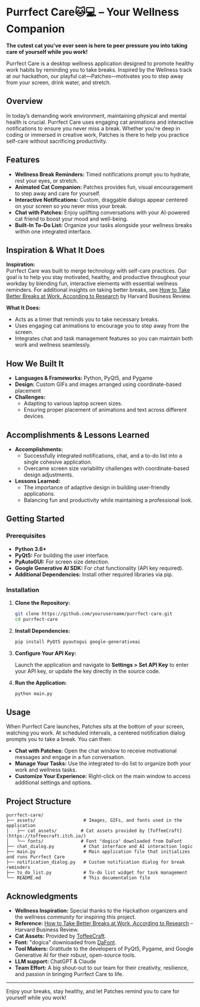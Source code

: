 # Purrfect Care🐱💻 – Your Wellness Companion

**The cutest cat you've ever seen is here to peer pressure you into taking care of yourself while you work!**

Purrfect Care is a desktop wellness application designed to promote healthy work habits by reminding you to take breaks. Inspired by the Wellness track at our hackathon, our playful cat—Patches—motivates you to step away from your screen, drink water, and stretch.

## Overview

In today’s demanding work environment, maintaining physical and mental health is crucial. Purrfect Care uses engaging cat animations and interactive notifications to ensure you never miss a break. Whether you're deep in coding or immersed in creative work, Patches is there to help you practice self-care without sacrificing productivity.

## Features

- **Wellness Break Reminders:** Timed notifications prompt you to hydrate, rest your eyes, or stretch.
- **Animated Cat Companion:** Patches provides fun, visual encouragement to step away and care for yourself.
- **Interactive Notifications:** Custom, draggable dialogs appear centered on your screen so you never miss your break.
- **Chat with Patches:** Enjoy uplifting conversations with your AI-powered cat friend to boost your mood and well-being.
- **Built-In To-Do List:** Organize your tasks alongside your wellness breaks within one integrated interface.

## Inspiration & What It Does

**Inspiration:**  
Purrfect Care was built to merge technology with self-care practices. Our goal is to help you stay motivated, healthy, and productive throughout your workday by blending fun, interactive elements with essential wellness reminders. For additional insights on taking better breaks, see [How to Take Better Breaks at Work, According to Research](https://hbr.org/2023/05/how-to-take-better-breaks-at-work-according-to-research) by Harvard Business Review.

**What It Does:**  
- Acts as a timer that reminds you to take necessary breaks.
- Uses engaging cat animations to encourage you to step away from the screen.
- Integrates chat and task management features so you can maintain both work and wellness seamlessly.

## How We Built It

- **Languages & Frameworks:** Python, PyQt5, and Pygame   
- **Design:** Custom GIFs and images arranged using coordinate-based placement  
- **Challenges:**  
  - Adapting to various laptop screen sizes.
  - Ensuring proper placement of animations and text across different devices.

## Accomplishments & Lessons Learned

- **Accomplishments:**  
  - Successfully integrated notifications, chat, and a to-do list into a single cohesive application.
  - Overcame screen size variability challenges with coordinate-based design adjustments.
- **Lessons Learned:**  
  - The importance of adaptive design in building user-friendly applications.
  - Balancing fun and productivity while maintaining a professional look.

## Getting Started

### Prerequisites

- **Python 3.6+**
- **PyQt5:** For building the user interface.
- **PyAutoGUI:** For screen size detection.
- **Google Generative AI SDK:** For chat functionality (API key required).
- **Additional Dependencies:** Install other required libraries via pip.

### Installation

1. **Clone the Repository:**

   ```bash
   git clone https://github.com/yourusername/purrfect-care.git
   cd purrfect-care
   ```

2. **Install Dependencies:**

   ```bash
   pip install PyQt5 pyautogui google-generativeai
   ```

3. **Configure Your API Key:**

   Launch the application and navigate to **Settings > Set API Key** to enter your API key, or update the key directly in the source code.

4. **Run the Application:**

   ```bash
   python main.py
   ```

## Usage

When Purrfect Care launches, Patches sits at the bottom of your screen, watching you work. At scheduled intervals, a centered notification dialog prompts you to take a break. You can then:

- **Chat with Patches:** Open the chat window to receive motivational messages and engage in a fun conversation.
- **Manage Your Tasks:** Use the integrated to-do list to organize both your work and wellness tasks.
- **Customize Your Experience:** Right-click on the main window to access additional settings and options.

## Project Structure

```
purrfect-care/
├── assets/                  # Images, GIFs, and fonts used in the application  
│   ├── cat_assets/         # Cat assets provided by [ToffeeCraft](https://toffeecraft.itch.io/)
│   └── fonts/              # Font "dogica" downloaded from DaFont
├── chat_dialog.py           # Chat interface and AI interaction logic
├── main.py                  # Main application file that initializes and runs Purrfect Care
├── notification_dialog.py   # Custom notification dialog for break reminders
├── to_do_list.py            # To-do list widget for task management
└── README.md                # This documentation file
```

## Acknowledgments

- **Wellness Inspiration:** Special thanks to the Hackathon organizers and the wellness community for inspiring this project.
- **Reference:** [How to Take Better Breaks at Work, According to Research](https://hbr.org/2023/05/how-to-take-better-breaks-at-work-according-to-research) – Harvard Business Review.
- **Cat Assets:** Provided by [ToffeeCraft](https://toffeecraft.itch.io/).
- **Font:** "dogica" downloaded from [DaFont](https://www.dafont.com/).
- **Tool Makers:** Gratitude to the developers of PyQt5, Pygame, and Google Generative AI for their robust, open-source tools.
- **LLM support:** ChatGPT & Claude
- **Team Effort:** A big shout-out to our team for their creativity, resilience, and passion in bringing Purrfect Care to life.

---


Enjoy your breaks, stay healthy, and let Patches remind you to care for yourself while you work!
